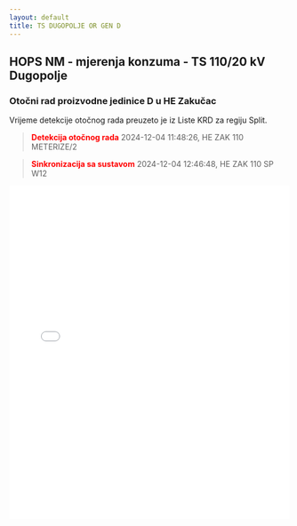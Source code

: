 ```yaml
---
layout: default
title: TS DUGOPOLJE OR GEN D
---
```

## HOPS NM - mjerenja konzuma - TS 110/20 kV Dugopolje

### Otočni rad proizvodne jedinice D u HE Zakučac

Vrijeme detekcije otočnog rada preuzeto je iz Liste KRD za regiju Split.

> **<font color="red">Detekcija otočnog rada</font>** 2024-12-04 11:48:26, HE ZAK 110 METERIZE/2

> **<font color="red">Sinkronizacija sa sustavom</font>** 2024-12-04 12:46:48, HE ZAK 110 SP W12


<div class="wide-graph">
    <iframe src="{{ site.baseurl }}/konzum/htmls/ts-dugopolje-or-gen-d.html" width="100%" height="600px" frameborder="0"></iframe>
</div>